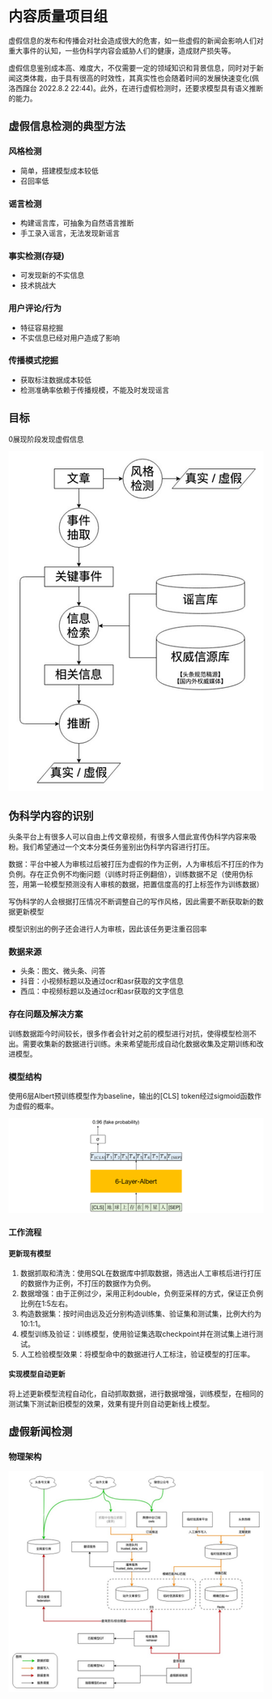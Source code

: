 # 内容质量项目组

虚假信息的发布和传播会对社会造成很大的危害，如一些虚假的新闻会影响人们对重大事件的认知，一些伪科学内容会威胁人们的健康，造成财产损失等。

虚假信息鉴别成本高、难度大，不仅需要一定的领域知识和背景信息，同时对于新闻这类体裁，由于具有很高的时效性，其真实性也会随着时间的发展快速变化(佩洛西蹿台 2022.8.2 22:44)。此外，在进行虚假检测时，还要求模型具有语义推断的能力。

## 虚假信息检测的典型方法
### 风格检测
- 简单，搭建模型成本较低
- 召回率低

### 谣言检测
- 构建谣言库，可抽象为自然语言推断
- 手工录入谣言，无法发现新谣言

### 事实检测(存疑)
- 可发现新的不实信息
- 技术挑战大

### 用户评论/行为
- 特征容易挖掘
- 不实信息已经对用户造成了影响

### 传播模式挖掘
- 获取标注数据成本较低
- 检测准确率依赖于传播规模，不能及时发现谣言


## 目标
0展现阶段发现虚假信息

![LCT](zlct.jpg)

## 伪科学内容的识别

头条平台上有很多人可以自由上传文章视频，有很多人借此宣传伪科学内容来吸粉。我们希望通过一个文本分类任务鉴别出伪科学内容进行打压。

数据：平台中被人为审核过后被打压为虚假的作为正例，人为审核后不打压的作为负例。存在正负例不均衡问题（训练时将正例翻倍），训练数据不足（使用伪标签，用第一轮模型预测没有人审核的数据，把置信度高的打上标签作为训练数据）

写伪科学的人会根据打压情况不断调整自己的写作风格，因此需要不断获取新的数据更新模型

模型识别出的例子还会进行人为审核，因此该任务更注重召回率

### 数据来源

- 头条：图文、微头条、问答
- 抖音：小视频标题以及通过ocr和asr获取的文字信息
- 西瓜：中视频标题以及通过ocr和asr获取的文字信息

### 存在问题及解决方案

训练数据距今时间较长，很多作者会针对之前的模型进行对抗，使得模型检测不出。需要收集新的数据进行训练。未来希望能形成自动化数据收集及定期训练和改进模型。

### 模型结构

使用6层Albert预训练模型作为baseline，输出的[CLS] token经过sigmoid函数作为虚假的概率。

![fakescience](fakescience.png)

### 工作流程

#### 更新现有模型

1. 数据抓取和清洗：使用SQL在数据库中抓取数据，筛选出人工审核后进行打压的数据作为正例，不打压的数据作为负例。
2. 数据增强：由于正例过少，采用正利double，负例亚采样的方式，保证正负例比例在1:5左右。
3. 构造数据集：按时间由远及近分别构造训练集、验证集和测试集，比例大约为10:1:1。
4. 模型训练及验证：训练模型，使用验证集选取checkpoint并在测试集上进行测试。
5. 人工检验模型效果：将模型命中的数据进行人工标注，验证模型的打压率。

#### 实现模型自动更新

将上述更新模型流程自动化，自动抓取数据，进行数据增强，训练模型，在相同的测试集下测试新旧模型的效果，效果有提升则自动更新线上模型。

## 虚假新闻检测

###  物理架构

![lct](lct.jpg)
